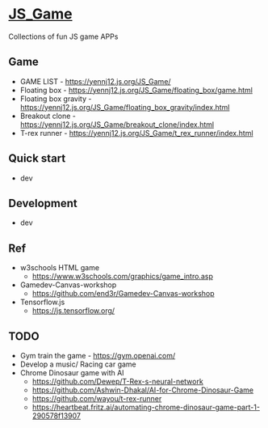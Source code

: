 # [JS_Game](https://yennj12.js.org/JS_Game/)
Collections of fun JS game APPs 

## Game 
- GAME LIST - https://yennj12.js.org/JS_Game/
- Floating box - https://yennj12.js.org/JS_Game/floating_box/game.html
- Floating box gravity -https://yennj12.js.org/JS_Game/floating_box_gravity/index.html
- Breakout clone - https://yennj12.js.org/JS_Game/breakout_clone/index.html
- T-rex runner - https://yennj12.js.org/JS_Game/t_rex_runner/index.html

## Quick start
- dev 

## Development 
- dev 

## Ref
- w3schools HTML game  
	- https://www.w3schools.com/graphics/game_intro.asp
- Gamedev-Canvas-workshop
	- https://github.com/end3r/Gamedev-Canvas-workshop
- Tensorflow.js 
	- https://js.tensorflow.org/

## TODO 
- Gym train the game - https://gym.openai.com/
- Develop a music/ Racing car game
- Chrome Dinosaur game with AI  
	- https://github.com/Dewep/T-Rex-s-neural-network
	- https://github.com/Ashwin-Dhakal/AI-for-Chrome-Dinosaur-Game
	- https://github.com/wayou/t-rex-runner
	- https://heartbeat.fritz.ai/automating-chrome-dinosaur-game-part-1-290578f13907